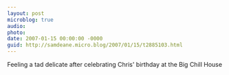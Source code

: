 ```yaml
---
layout: post
microblog: true
audio: 
photo: 
date: 2007-01-15 00:00:00 -0000
guid: http://samdeane.micro.blog/2007/01/15/t2885103.html
---
```

Feeling a tad delicate after celebrating Chris' birthday at the Big Chill House
